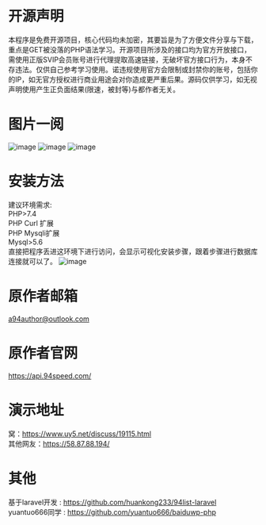 # 开源声明
本程序是免费开源项目，核心代码均未加密，其要旨是为了方便文件分享与下载，重点是GET被没落的PHP语法学习。开源项目所涉及的接口均为官方开放接口，需使用正版SVIP会员账号进行代理提取高速链接，无破坏官方接口行为，本身不存违法。仅供自己参考学习使用。诺违规使用官方会限制或封禁你的账号，包括你的IP，如无官方授权进行商业用途会对你造成更严重后果。源码仅供学习，如无视声明使用产生正负面结果(限速，被封等)与都作者无关。  

# 图片一阅
![image](https://github.com/codehub666/94list/assets/81606392/c961f3e4-5cc5-448b-94bf-4b9a1f225ccb)
![image](https://github.com/codehub666/94list/assets/81606392/077a488a-67fd-4a7d-807b-b4da6294a6ae)
![image](https://github.com/codehub666/94list/assets/81606392/7e854299-08f9-4983-b721-0a16f7cd9e0b)

# 安装方法
建议环境需求:  
PHP>7.4  
PHP Curl 扩展  
PHP Mysqli扩展  
Mysql>5.6  
直接把程序丢进这环境下进行访问，会显示可视化安装步骤，跟着步骤进行数据库连接就可以了。
![image](https://github.com/codehub666/94list/assets/81606392/641d6050-e69d-4237-9d6b-0e97affc3bde)

# 原作者邮箱
a94author@outlook.com
# 原作者官网
https://api.94speed.com/
# 演示地址
窝：https://www.uy5.net/discuss/19115.html  
其他网友：https://58.87.88.194/
# 其他
基于laravel开发 : https://github.com/huankong233/94list-laravel  
yuantuo666同学 :  https://github.com/yuantuo666/baiduwp-php
